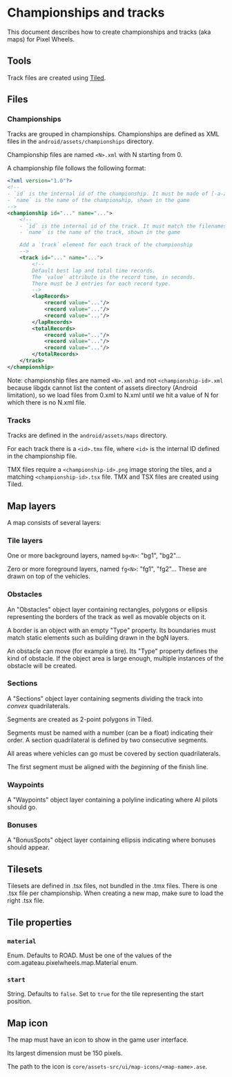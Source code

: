 # Championships and tracks

This document describes how to create championships and tracks (aka maps) for Pixel Wheels.

## Tools

Track files are created using [Tiled](http://mapeditor.org).

## Files

### Championships

Tracks are grouped in championships. Championships are defined as XML files in the `android/assets/championships` directory.

Championship files are named `<N>.xml` with N starting from 0.

A championship file follows the following format:

```xml
<?xml version="1.0"?>
<!--
- `id` is the internal id of the championship. It must be made of [-a-z0-9] characters
- `name` is the name of the championship, shown in the game
-->
<championship id="..." name="...">
    <!--
    - `id` is the internal id of the track. It must match the filenames for the track (see below)
    - `name` is the name of the track, shown in the game

    Add a `track` element for each track of the championship
    -->
    <track id="..." name="...">
        <!--
        Default best lap and total time records.
        The `value` attribute is the record time, in seconds.
        There must be 3 entries for each record type.
        -->
        <lapRecords>
            <record value="..."/>
            <record value="..."/>
            <record value="..."/>
        </lapRecords>
        <totalRecords>
            <record value="..."/>
            <record value="..."/>
            <record value="..."/>
        </totalRecords>
    </track>
</championship>
```

Note: championship files are named `<N>.xml` and not `<championship-id>.xml` because libgdx cannot list the content of assets directory (Android limitation), so we load files from 0.xml to N.xml until we hit a value of N for which there is no N.xml file.

### Tracks

Tracks are defined in the `android/assets/maps` directory.

For each track there is a `<id>.tmx` file, where `<id>` is the internal ID defined in the championship file.

TMX files require a `<championship-id>.png` image storing the tiles, and a matching `<championship-id>.tsx` file. TMX and TSX files are created using Tiled.

## Map layers

A map consists of several layers:

### Tile layers

One or more background layers, named `bg<N>`: "bg1", "bg2"...

Zero or more foreground layers, named `fg<N>`: "fg1", "fg2"... These are drawn on top of the vehicles.

### Obstacles

An "Obstacles" object layer containing rectangles, polygons or ellipsis representing the borders of the track as well as movable objects on it.

A border is an object with an empty "Type" property. Its boundaries must match static elements such as building drawn in the bgN layers.

An obstacle can move (for example a tire). Its "Type" property defines the kind of obstacle. If the object area is large enough, multiple instances of the obstacle will be created.

### Sections

A "Sections" object layer containing segments dividing the track into *convex* quadrilaterals.

Segments are created as 2-point polygons in Tiled.

Segments must be named with a number (can be a float) indicating their order. A section quadrilateral is defined by two consecutive segments.

All areas where vehicles can go must be covered by section quadrilaterals.

The first segment must be aligned with the *beginning* of the finish line.

### Waypoints

A "Waypoints" object layer containing a polyline indicating where AI pilots should go.

### Bonuses

A "BonusSpots" object layer containing ellipsis indicating where bonuses should appear.

## Tilesets

Tilesets are defined in .tsx files, not bundled in the .tmx files. There is one .tsx file per championship. When creating a new map, make sure to load the right .tsx file.

## Tile properties

### `material`

Enum. Defaults to ROAD. Must be one of the values of the com.agateau.pixelwheels.map.Material enum.

### `start`

String. Defaults to `false`. Set to `true` for the tile representing the start position.

## Map icon

The map must have an icon to show in the game user interface.

Its largest dimension must be 150 pixels.

The path to the icon is `core/assets-src/ui/map-icons/<map-name>.ase`.
